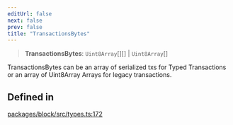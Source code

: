 ```yaml
---
editUrl: false
next: false
prev: false
title: "TransactionsBytes"
---
```


> **TransactionsBytes**: `Uint8Array`[][] \| `Uint8Array`[]

TransactionsBytes can be an array of serialized txs for Typed Transactions or an array of Uint8Array Arrays for legacy transactions.

## Defined in

[packages/block/src/types.ts:172](https://github.com/evmts/tevm-monorepo/blob/main/packages/block/src/types.ts#L172)
